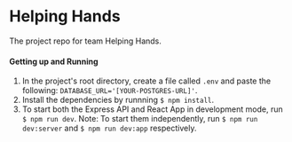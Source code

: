 # Helping Hands
The project repo for team Helping Hands.

#### Getting up and Running
1. In the project's root directory, create a file called `.env` and paste the following: `DATABASE_URL='[YOUR-POSTGRES-URL]'`.
2. Install the dependencies by runnning `$ npm install`.
3. To start both the Express API and React App in development mode, run `$ npm run dev`. Note: To start them independently, run `$ npm run dev:server` and `$ npm run dev:app` respectively.